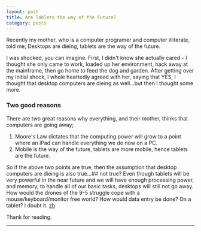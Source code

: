 ```yaml
---
layout: post
title: Are Tablets the way of the Future?	
category: posts
---
```


 Recently my mother, who is a computer programer and computer illiterate, told me; Desktops are dieing, tablets are the way of the future.

I was shocked, you can imagine. First, I didn't know she actually cared - I thought she only came to work, loaded up her environment, hack away at the mainframe, then go home to feed the dog and garden. After getting over my initial shock, I whole heartedly agreed with her, saying that YES, I thought that desktop computers are dieing as well...but then I thought some more.

### Two good reasons

There are two great reasons why everything, and their mother, thinks that computers are going away;
1. Moore's Law dictates that the computing power will grow to a point where an iPad can handle everything we do now on a PC.
2. Mobile is the way of the future, tablets are more mobile, hence tablets are the future.

So if the above two points are true, then the assumption that desktop computers are dieing is also true...## not true? Even though tablets will be very powerful in the near future and we will have enough processing power, and memory, to handle all of our basic tasks, desktops will still not go away. How would the drones of the 9-5 struggle cope with a mouse/keyboard/monitor free world? How would data entry be done? On a tablet? I doubt it. [zh]




Thank for reading.

---

[jekyll]: https://github.com/mojombo/jekyll
[zh]: http://zachholman.com
[left]: https://github.com/holman/left#readme
[twitter]: https://twitter.com/bardworx
